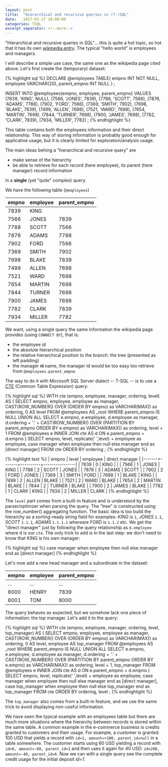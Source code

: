 ```yaml
---
layout: post
title:  "Hierarchical and recursive queries in (T-)SQL"
date:   2017-03-27 18:00:00
categories: TSQL
excerpt_separator: <!--more-->
---
```


"Hierarchical and recursive queries in SQL"... this is quite a hot topic, so hot that it has its own 
[wikipedia entry](https://en.wikipedia.org/wiki/Hierarchical_and_recursive_queries_in_SQL). The typical "hello world"
is employees and managers.

<!--more-->

I will describe a simple use case, the same one as the wikipedia page cited above. Let's first create the (temporary) dataset:

{% highlight sql %}
DECLARE @employees TABLE(
        empno INT NOT NULL,
        employee VARCHAR(20),
        parent_empno INT NULL
) ;

INSERT INTO @employees(empno, employee, parent_empno)
VALUES
  (7839, 'KING', NULL),
  (7566, 'JONES', 7839),
  (7788, 'SCOTT', 7566),
  (7876, 'ADAMS', 7788),
  (7902, 'FORD', 7566),
  (7369, 'SMITH', 7902),
  (7698, 'BLAKE', 7839),
  (7499, 'ALLEN', 7698),
  (7521, 'WARD', 7698),
  (7654, 'MARTIN', 7698),
  (7844, 'TURNER', 7698),
  (7900, 'JAMES', 7698),
  (7782, 'CLARK', 7839),
  (7934, 'MILLER', 7782) ;
{% endhighlight %}

This table contains both the employees information and their direct relationship. This way of storing information is 
probably good enough for applicative usage, but it is clearly limited for exploration/analysis usage.

The main ideas behing a "hierarchical and recursive query" are 

- make sense of the hierarchy 
- be able to retrieve for each record (here employee), its parent (here manager) record information

in a **single** (yet "quite" complex) query.

We have the following table (`@employees`)

| empno  | employee  | parent_empno  | 
|--------|-----------|---------------| 
|  7839  | KING      |      		     |
|  7566  | JONES     |  7839		     |
|  7788  | SCOTT     |  7566		     |
|  7876  | ADAMS     |  7788		     |
|  7902  | FORD      |  7566		     |
|  7369  | SMITH     |  7902		     |
|  7698  | BLAKE     |  7839		     |
|  7499  | ALLEN     |  7698		     |
|  7521  | WARD      |  7698		     |
|  7654  | MARTIN    |  7698		     |
|  7844  | TURNER    |  7698		     |
|  7900  | JAMES     |  7698		     |
|  7782  | CLARK     |  7839		     |
|  7934  | MILLER    |  7782		     |

We want, using a single query the same information the wikipedia page provides (using `CONNECT BY`), that is:

- the employee id
- the absolute hierarchical position
- the relative hierarchical position to the branch: the tree (presented as left padding)
- the manager ~~id~~ name, the manager id would be too easy too retrieve from `@employees.parent_empno`

The way to do it with Microsoft SQL Server dialect -- T-SQL -- is to use a [CTE](https://msdn.microsoft.com/en-us/library/ms175972.aspx) (Common Table Expression) query:

{% highlight sql %}
WITH cte (empno, employee, manager, ordering, level) AS
(
  SELECT
    empno,
    employee,
    employee as manager,
    CAST(ROW_NUMBER() OVER (ORDER BY empno) as VARCHAR(MAX)) as ordering,
    0            AS level
  FROM @employees AS _root
  WHERE parent_empno IS NULL
  UNION ALL
  SELECT
    e.empno,
    e.employee,
    d.employee as manager,
    d.ordering + '.' + CAST(ROW_NUMBER() OVER (PARTITION BY parent_empno ORDER BY e.empno) as VARCHAR(MAX)) as ordering,
    level + 1
  FROM @employees e
    INNER JOIN cte AS d ON e.parent_empno = d.empno
)
SELECT
  empno,
  level,
  replicate(' ',level) + employee as employee,
  case manager when employee then null else manager end as [direct manager]
FROM cte
  ORDER BY ordering ;
{% endhighlight %}

{% highlight text %}
| empno | level | employee | direct manager |
|-------+-------+----------+----------------|
| 7839  | 0     | KING     |                |
| 7566  | 1     |  JONES   | KING           |
| 7788  | 2     |   SCOTT  | JONES          |
| 7876  | 3     |    ADAMS | SCOTT          |
| 7902  | 2     |   FORD   | JONES          |
| 7369  | 3     |    SMITH | FORD           |
| 7698  | 1     |  BLAKE   | KING           |
| 7499  | 2     |   ALLEN  | BLAKE          |
| 7521  | 2     |   WARD   | BLAKE          |
| 7654  | 2     |   MARTIN | BLAKE          |
| 7844  | 2     |   TURNER | BLAKE          |
| 7900  | 2     |   JAMES  | BLAKE          |
| 7782  | 1     |  CLARK   | KING           |
| 7934  | 2     |   MILLER | CLARK          |
{% endhighlight %}

The `level` part comes from a built-in feature and is understood by the parser/optimzer when parsing the query. The "tree" is constructed using the row_number() aggregating function. The basic idea is too build the hierarchy as a sorting-ready string field for examples: _KING_ is `1`, _JONES_ `1.1`, _SCOTT_ `1.1.1`, _ADAMS_ `1.1.1.1` whereare _FORD_ is `1.1.2` etc. We get the "direct manager" just by following the query relationship as `d.employee` where d is our `cte`. The only trick to add is in the last step: we don't need to know that KING is his own manager:

{% highlight sql %}
case manager when employee then null else manager end as [direct manager]
{% endhighlight %}

Let's now add a new head manager and a subordinate in the dataset:

| empno  | employee  | parent_empno  | 
|--------|-----------|---------------| 
|  ...   | ...       |  ...          |
|  8000  | HENRY     |  7839         |
|  8001  | TOM       |  8000	     |

The query behaves as expected, but we somehow lack one piece of information: the top manager. Let's add it to the query:

{% highlight sql %}
WITH cte (empno, employee, manager, ordering, level, top_manager) AS
(
  SELECT
    empno,
    employee,
    employee as manager,
    CAST(ROW_NUMBER() OVER (ORDER BY empno) as VARCHAR(MAX)) as ordering,
    0            AS level,
    employee AS top_manager
  FROM @employees AS _root
  WHERE parent_empno IS NULL
  UNION ALL
  SELECT
    e.empno,
    e.employee,
    d.employee as manager,
    d.ordering + '.' + CAST(ROW_NUMBER() OVER (PARTITION BY parent_empno ORDER BY e.empno) as VARCHAR(MAX)) as ordering,
      level + 1,
    top_manager
  FROM @employees e
    INNER JOIN cte AS d ON e.parent_empno = d.empno
)
SELECT
  empno,
  level,
  replicate(' ',level) + employee as employee,
  case manager when employee then null else manager end as [direct manager],
  case top_manager
    when employee then null
    else top_manager
  end as top_manager
FROM cte
  ORDER BY ordering, level ;
{% endhighlight %}

The `top_manager` also comes from a built-in feature, and we use the same trick to avoid displaying non-useful information.

We have seen the typical example with an employees table but there are much more situations where the hierarchy between records is stored within the same table. A common example in the e-commerce business is credits granted to customers and their usage. For example, a customer is granted 100 USD that yields a record with `id=1, amount=+100, parent_id=null` in a table somewhere. The customer starts using 60 USD yielding a record with `id=6, amount=-60, parent_id=1` and then uses it
again for 40 USD: `id=200, amount=-40, parent_id=6`. Now we can with a single query see the complete credit usage for the initial deposit _id=1_.
